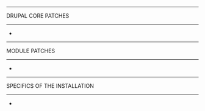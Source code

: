 *******************
DRUPAL CORE PATCHES
*******************

- 


**************
MODULE PATCHES
**************

- 


*****************************
SPECIFICS OF THE INSTALLATION
*****************************

- 

